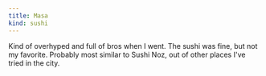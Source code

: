 ```yaml
---
title: Masa
kind: sushi
---
```

Kind of overhyped and full of bros when I went. The sushi was fine, but not my favorite. Probably most similar to Sushi Noz, out of other places I've tried in the city.
